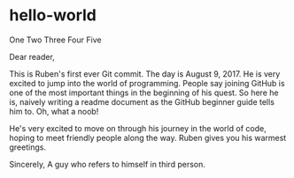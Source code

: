 # hello-world
One Two Three Four Five

Dear reader,

This is Ruben's first ever Git commit. The day is August 9, 2017. He is very excited to jump into the world of programming. People say joining GitHub is one of the most important things in the beginning of his quest. So here he is, naively writing a readme document as the GitHub beginner guide tells him to. Oh, what a noob!

He's very excited to move on through his journey in the world of code, hoping to meet friendly people along the way. Ruben gives you his warmest greetings.

Sincerely,
A guy who refers to himself in third person.
